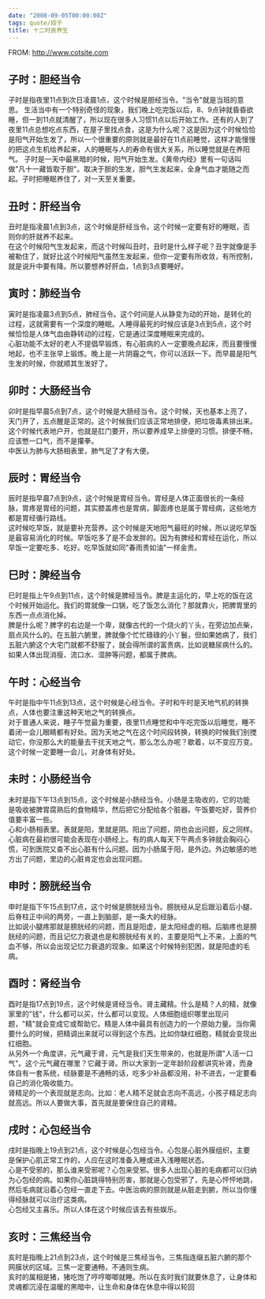 ```yaml
---
date: "2008-09-05T00:00:00Z"
tags: quote/段子
title: 十二时辰养生
---
```


FROM: http://www.cotsite.com

## 子时：胆经当令
子时是指夜里11点到次日凌晨1点，这个时候是胆经当令。"当令"就是当班的意思。 生活当中有一个特别奇怪的现象，我们晚上吃完饭以后，8、9点钟就昏昏欲睡，但一到11点就清醒了，所以现在很多人习惯11点以后开始工作。还有的人到了夜里11点总想吃点东西，在屋子里找点食，这是为什么呢？这是因为这个时候恰恰是阳气开始生发了，所以一个很重要的原则就是最好在11点前睡觉，这样才能慢慢的把这点生机给养起来，人的睡眠与人的寿命有很大关系，所以睡觉就是在养阳气。 子时是一天中最黑暗的时候，阳气开始生发。《黄帝内经》里有一句话叫做"凡十一藏皆取于胆"。取决于胆的生发，胆气生发起来，全身气血才能随之而起。子时把睡眠养住了，对一天至关重要。

## 丑时：肝经当令  
丑时是指凌晨1点到3点，这个时候是肝经当令。这个时候一定要有好的睡眠，否则你的肝就养不起来。  
在这个时候阳气生发起来，而这个时候叫丑时，丑时是什么样子呢？丑字就像是手被勒住了，就好比这个时候阳气虽然生发起来，但你一定要有所收敛，有所控制，就是说升中要有降。所以要想养好肝血，1点到3点要睡好。

## 寅时：肺经当令  
寅时是指凌晨3点到5点，肺经当令。这个时间是人从静变为动的开始，是转化的过程，这就需要有一个深度的睡眠。人睡得最死的时候应该是3点到5点，这个时候恰恰是人体气血由静转动的过程，它是通过深度睡眠来完成的。  
心脏功能不太好的老人不提倡早锻炼，有心脏病的人一定要晚点起床，而且要慢慢地起，也不主张早上锻炼。晚上是一片阴霾之气，你可以活跃一下。而早晨是阳气生发的时候，你就顺其生发好了。

## 卯时：大肠经当令  
卯时是指早晨5点到7点，这个时候是大肠经当令。这个时候，天也基本上亮了，天门开了，五点醒是正常的。这个时候我们应该正常地排便，把垃圾毒素排出来。这个时候代表地户开，也就是肛门要开，所以要养成早上排便的习惯。排便不畅，应该憋一口气，而不是攥拳。  
中医认为肺与大肠相表里，肺气足了才有大便。

## 辰时：胃经当令  
辰时是指早晨7点到9点，这个时候是胃经当令。胃经是人体正面很长的一条经脉，胃疼是胃经的问题，其实膝盖疼也是胃病，脚面疼也是属于胃经病，这些地方都是胃经循行路线。  
这时候吃早饭，就是要补充营养。这个时候是天地阳气最旺的时候，所以说吃早饭是最容易消化的时候。早饭吃多了是不会发胖的。因为有脾经和胃经在运化，所以早饭一定要吃多、吃好。吃早饭就如同"春雨贵如油"一样金贵。

## 巳时：脾经当令  
巳时是指上午9点到11点，这个时候是脾经当令。脾是主运化的，早上吃的饭在这个时候开始运化。我们的胃就像一口锅，吃了饭怎么消化？那就靠火，把脾胃里的东西一点点消化掉。  
脾是什么呢？脾字的右边是一个卑，就像古代的一个烧火的丫头，在旁边加点柴，扇点风什么的。在五脏六腑里，脾就像个忙忙碌碌的小丫鬟，但如果她病了，我们五脏六腑这个大宅门就都不舒服了，就会得所谓的富贵病，比如说糖尿病什么的。如果人体出现消瘦、流口水、湿肿等问题，都属于脾病。

## 午时：心经当令  
午时是指中午11点到13点，这个时候是心经当令。子时和午时是天地气机的转换点，人体也要注重这种天地之气的转换点。  
对于普通人来说，睡子午觉最为重要，夜里11点睡觉和中午吃完饭以后睡觉，睡不着闭一会儿眼睛都有好处。因为天地之气在这个时间段转换，转换的时候我们别搅动它，你没那么大的能量去干扰天地之气，那么怎么办呢？歇着，以不变应万变。这个时候一定要睡一会儿，对身体有好处。

## 未时：小肠经当令  
未时是指下午13点到15点，这个时候是小肠经当令。小肠是主吸收的，它的功能是吸收被脾胃腐熟后的食物精华，然后把它分配给各个脏器。午饭要吃好，营养价值要丰富一些。  
心和小肠相表里。表就是阳，里就是阴。阳出了问题，阴也会出问题，反之同样。心脏病在最初很可能会表现在小肠经上。有的病人每天下午两点多钟就会胸闷心慌，可到医院又查不出心脏有什么问题。因为小肠属于阳，是外边。外边敏感的地方出了问题，里边的心脏肯定也会出现问题。

## 申时：膀胱经当令  
申时是指下午15点到17点，这个时候是膀胱经当令。膀胱经从足后跟沿着后小腿、后脊柱正中间的两旁，一直上到脑部，是一条大的经脉。  
比如说小腿疼那就是膀胱经的问题，而且是阳虚，是太阳经虚的相。后脑疼也是膀胱经的问题，而且记忆力衰退也是和膀胱经有关的，主要是阳气上不来，上面的气血不够，所以会出现记忆力衰退的现象。如果这个时候特别犯困，就是阳虚的毛病。

## 酉时：肾经当令  
酉时是指17点到19点，这个时候是肾经当令。肾主藏精。什么是精？人的精，就像家里的"钱"，什么都可以买，什么都可以变现。人体细胞组织哪里出现问题，"精"就会变成它或帮助它。精是人体中最具有创造力的一个原始力量。当你需要什么的时候，把精调出来就可以得到这个东西。比如你缺红细胞，精就会变现出红细胞。  
从另外一个角度讲，元气藏于肾，元气是我们天生带来的，也就是所谓"人活一口气"。这个元气藏在哪里？它藏于肾。所以大家到一定年龄阶段都讲究补肾，而身体自有一套系统，经脉要是不通畅的话，吃多少补品都没用，补不进去，一定要看自己的消化吸收能力。  
肾精足的一个表现就是志向。比如：老人精不足就会志向不高远，小孩子精足志向就高远。所以人要做大事，首先就是要保住自己的肾精。

## 戌时：心包经当令  
戌时是指晚上19点到21点，这个时候是心包经当令。心包是心脏外膜组织，主要是保护心肌正常工作的，人应在这时准备入睡或进入浅睡眠状态。  
心是不受邪的，那么谁来受邪呢？心包来受邪。很多人出现心脏的毛病都可以归纳为心包经的病。如果你心脏跳得特别厉害，那就是心包受邪了，先是心怦怦地跳，然后毛病就沿着心包经一直走下去。中医治病的原则就是从脏走到腑，所以当你懂得经脉就可以治疗这类病。  
心包经又主喜乐。所以人体在这个时候应该去有些娱乐。

## 亥时：三焦经当令  
亥时是指晚上21点到23点，这个时候是三焦经当令。三焦指连缀五脏六腑的那个网膜状的区域。三焦一定要通畅，不通则生病。  
亥时的属相是猪，猪吃饱了哼哼唧唧就睡。所以在亥时我们就要休息了，让身体和灵魂都沉浸在温暖的黑暗中，让生命和身体在休息中得以轮回
